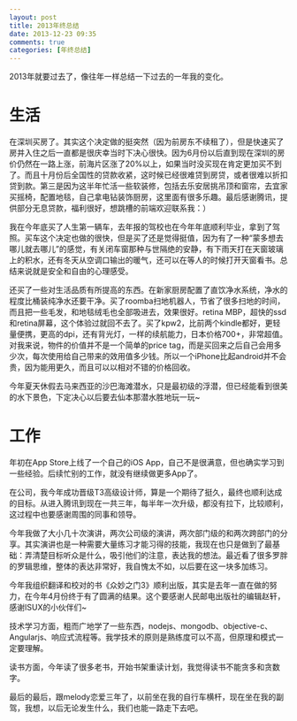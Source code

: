 ```yaml
---
layout: post
title: 2013年终总结
date: 2013-12-23 09:35
comments: true
categories: [年终总结]
---
```


2013年就要过去了，像往年一样总结一下过去的一年我的变化。

生活
===

在深圳买房了。其实这个决定做的挺突然（因为前房东不续租了），但是快速买了房并入住之后一直都是很庆幸当时下决心很快。因为6月份以后直到现在深圳的房价仍然在一路上涨，前海片区涨了20%以上，如果当时没买现在肯定更加买不到了。而且十月份后全国性的贷款收紧，这时候已经很难贷到房贷，或者很难以折扣贷到款。第三是因为这半年忙活一些软装修，包括去乐安居挑吊顶和窗帘，去宜家买摇椅，配置地毯，自己拿电钻装饰厨房，这里面有很多乐趣。最后感谢腾讯，提供部分无息贷款，福利很好，想跳槽的前端欢迎联系我：）

我在今年底买了人生第一辆车，去年报的驾校也在今年年底顺利毕业，拿到了驾照。买车这个决定也做的很快，但是买了还是觉得挺值，因为有了一种“蒙多想去哪儿就去哪儿”的感觉，有关闭车窗那种与世隔绝的安静，有下雨天打在天窗玻璃上的积水，还有冬天从空调口输出的暖气，还可以在等人的时候打开天窗看书。总结来说就是安全和自由的心理感受。

还买了一些对生活品质有所提高的东西。在新家厨房配置了直饮净水系统，净水的程度比桶装纯净水还要干净。买了roomba扫地机器人，节省了很多扫地的时间，而且把一些毛发，和地毯绒毛也全部吸进去，效果很好。retina MBP，超快的ssd和retina屏幕，这个体验过就回不去了。买了kpw2，比前两个kindle都好，更轻量便携，更高的dpi，还有背光灯，一样的续航能力，日本价格700+，非常超值。对我来说，物件的价值并不是一个简单的price tag，而是买回来之后自己会用多少次，每次使用给自己带来的效用值多少钱。所以一个iPhone比起android并不会贵，因为能用更久，而且可以以相对不错的价格回收。

今年夏天休假去马来西亚的沙巴海滩潜水，只是最初级的浮潜，但已经能看到很美的水下景色，下定决心以后要去仙本那潜水胜地玩一玩~

工作
===

年初在App Store上线了一个自己的iOS App，自己不是很满意，但也确实学习到一些经验。后续忙别的工作，就没有继续做更多App了。

在公司，我今年成功晋级T3高级设计师，算是一个期待了挺久，最终也顺利达成的目标。从进入腾讯到现在一共三年，每半年一次升级，都没有拉下，比较顺利，这过程中也要感谢周围的同事和领导。

今年我做了大小几十次演讲，两次公司级的演讲，两次部门级的和两次跨部门的分享。其实演讲也是一种需要大量练习才能习得的技能，我现在也只是做到了最基础：弄清楚目标听众是什么，吸引他们的注意，表达我的想法。最近看了很多罗胖的罗辑思维，整体的表达非常好，我自愧太不如，以后要在这一块多加练习。

今年我组织翻译和校对的书《众妙之门3》顺利出版，其实是去年一直在做的努力，在今年4月份终于有了圆满的结果。这个要感谢人民邮电出版社的编辑赵轩，感谢ISUX的小伙伴们~

技术学习方面，粗而广地学了一些东西，nodejs、mongodb、objective-c、Angularjs、响应式流程等。我学技术的原则是熟练度可以不高，但原理和模式一定要理解。

读书方面，今年读了很多老书，开始书架重读计划，我觉得读书不能贪多和贪数字。

最后的最后，跟melody恋爱三年了，以前坐在我的自行车横杆，现在坐在我的副驾，我想，以后无论发生什么，我们也能一路走下去吧。